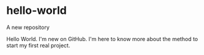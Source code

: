 # hello-world
A new repository

Hello World. I'm new on GitHub. I'm here to know more about the method to start my first real project.

